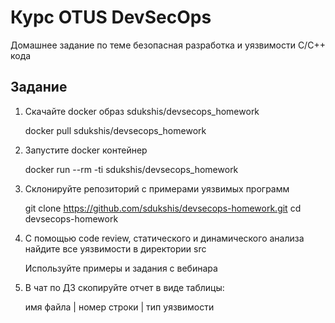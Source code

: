 # Курс OTUS DevSecOps

Домашнее задание по теме безопасная разработка и уязвимости C/C++ кода

## Задание

1. Скачайте docker образ sdukshis/devsecops_homework

    docker pull sdukshis/devsecops_homework
2. Запустите docker контейнер

    docker run --rm -ti sdukshis/devsecops_homework
3. Склонируйте репозиторий с примерами уязвимых программ

    git clone https://github.com/sdukshis/devsecops-homework.git
    cd devsecops-homework
4. С помощью code review, статического и динамического анализа найдите все уязвимости в директории src

    Используйте примеры и задания с вебинара
5. В чат по ДЗ скопируйте отчет в виде таблицы:

    имя файла | номер строки | тип уязвимости

